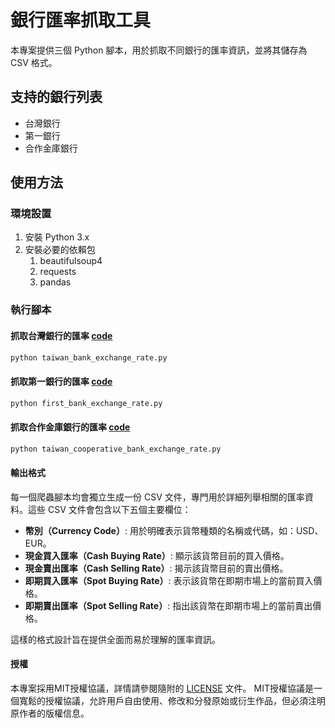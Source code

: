 # 銀行匯率抓取工具

本專案提供三個 Python 腳本，用於抓取不同銀行的匯率資訊，並將其儲存為 CSV 格式。

## 支持的銀行列表

- 台灣銀行
- 第一銀行
- 合作金庫銀行

## 使用方法

### 環境設置

1. 安裝 Python 3.x
2. 安裝必要的依賴包
    1. beautifulsoup4
    2. requests
    3. pandas

### 執行腳本

#### 抓取台灣銀行的匯率 [code](taiwan_bank_exchange_rate.py)

```bash
python taiwan_bank_exchange_rate.py
```

#### 抓取第一銀行的匯率 [code](first_bank_exchange_rate.py)
```bash
python first_bank_exchange_rate.py
```

#### 抓取合作金庫銀行的匯率 [code](taiwan_cooperative_bank_exchange_rate.py)
```bash
python taiwan_cooperative_bank_exchange_rate.py
```

#### 輸出格式

每一個爬蟲腳本均會獨立生成一份 CSV 文件，專門用於詳細列舉相關的匯率資料。這些 CSV 文件會包含以下五個主要欄位：

- **幣別（Currency Code）**: 用於明確表示貨幣種類的名稱或代碼，如：USD、EUR。
- **現金買入匯率（Cash Buying Rate）**: 顯示該貨幣目前的買入價格。
- **現金賣出匯率（Cash Selling Rate）**: 揭示該貨幣目前的賣出價格。
- **即期買入匯率（Spot Buying Rate）**: 表示該貨幣在即期市場上的當前買入價格。
- **即期賣出匯率（Spot Selling Rate）**: 指出該貨幣在即期市場上的當前賣出價格。

這樣的格式設計旨在提供全面而易於理解的匯率資訊。

#### 授權

本專案採用MIT授權協議，詳情請參閱隨附的 [LICENSE](LICENSE) 文件。
MIT授權協議是一個寬鬆的授權協議，允許用戶自由使用、修改和分發原始或衍生作品，但必須注明原作者的版權信息。